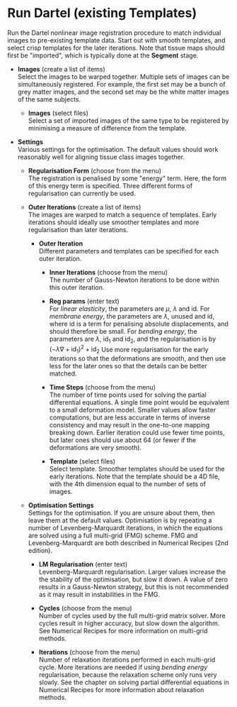 # Run Dartel (existing Templates)  
Run the Dartel nonlinear image registration procedure to match individual images to pre-existing template data. Start out with smooth templates, and select crisp templates for the later iterations. Note that tissue maps should first be "imported", which is typically done at the **Segment** stage.

* **Images** (create a list of items)  
Select the images to be warped together. Multiple sets of images can be simultaneously registered. For example, the first set may be a bunch of grey matter images, and the second set may be the white matter images of the same subjects.

    * **Images** (select files)  
    Select a set of imported images of the same type to be registered by minimising a measure of difference from the template.

* **Settings**   
Various settings for the optimisation. The default values should work reasonably well for aligning tissue class images together.

    * **Regularisation Form** (choose from the menu)  
    The registration is penalised by some "energy" term.  Here, the form of this energy term is specified. Three different forms of regularisation can currently be used.

    * **Outer Iterations** (create a list of items)  
    The images are warped to match a sequence of templates. Early iterations should ideally use smoother templates and more regularisation than later iterations.

        * **Outer Iteration**   
        Different parameters and templates can be specified for each outer iteration.

            * **Inner Iterations** (choose from the menu)  
            The number of Gauss-Newton iterations to be done within this outer iteration.

            * **Reg params** (enter text)  
            For *linear elasticity*, the parameters are $\mu$, $\lambda$ and id. For *membrane energy*, the parameters are $\lambda$, unused and id, where id is a term for penalising absolute displacements, and should therefore be small.  For *bending energy*, the parameters are $\lambda$, id$_1$ and id$_2$, and the regularisation is by $(-\lambda \nabla + \mathsf{id}_1)^2 + \mathsf{id}_2$
            Use more regularisation for the early iterations so that the deformations are smooth, and then use less for the later ones so that the details can be better matched.

            * **Time Steps** (choose from the menu)  
            The number of time points used for solving the partial differential equations.  A single time point would be equivalent to a small deformation model. Smaller values allow faster computations, but are less accurate in terms of inverse consistency and may result in the one-to-one mapping breaking down.  Earlier iteration could use fewer time points, but later ones should use about 64 (or fewer if the deformations are very smooth).

            * **Template** (select files)  
            Select template. Smoother templates should be used for the early iterations. Note that the template should be a 4D file, with the 4th dimension equal to the number of sets of images.

    * **Optimisation Settings**   
    Settings for the optimisation.  If you are unsure about them, then leave them at the default values.  Optimisation is by repeating a number of Levenberg-Marquardt iterations, in which the equations are solved using a full multi-grid (FMG) scheme. FMG and Levenberg-Marquardt are both described in Numerical Recipes (2nd edition).

        * **LM Regularisation** (enter text)  
        Levenberg-Marquardt regularisation.  Larger values increase the the stability of the optimisation, but slow it down.  A value of zero results in a Gauss-Newton strategy, but this is not recommended as it may result in instabilities in the FMG.

        * **Cycles** (choose from the menu)  
        Number of cycles used by the full multi-grid matrix solver. More cycles result in higher accuracy, but slow down the algorithm. See Numerical Recipes for more information on multi-grid methods.

        * **Iterations** (choose from the menu)  
        Number of relaxation iterations performed in each multi-grid cycle. More iterations are needed if using *bending energy* regularisation, because the relaxation scheme only runs very slowly. See the chapter on solving partial differential equations in Numerical Recipes for more information about relaxation methods.

